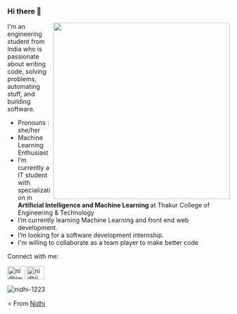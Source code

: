 ### Hi there 👋

[<img align="right" width="400" src="https://github-readme-stats.vercel.app/api?username=Nidhi-1223&show_icons=true"/>](https://github.com/Nidhi-1223)

I'm an engineering student from India who is passionate about writing code, solving problems, automating stuff, and building software.
- Pronouns : she/her
- Machine Learning Enthusiast
- I’m currently a IT student with specialization in <b> Artificial Intelligence and Machine Learning </b> at Thakur College of Engineering & Technology
- I’m currently learning Machine Learning and front end web development. 
- I’m looking for a software development internship. 
- I'm willing to collaborate as a team player to make better code

<p align="left">Connect with me:</p>
<p align="left">
<a href="https://www.linkedin.com/in/nidhi-worah-85550b212/" target="blank"><img align="center" src="https://raw.githubusercontent.com/rahuldkjain/github-profile-readme-generator/master/src/images/icons/Social/linked-in-alt.svg" alt="nidhiworah" height="30" width="40" /></a>
<a href="https://instagram.com/nidhii.___" target="blank"><img align="center" src="https://raw.githubusercontent.com/rahuldkjain/github-profile-readme-generator/master/src/images/icons/Social/instagram.svg" alt="nidhii.___" height="30" width="40" /></a>
</p>

<p align="left"> <img src="https://komarev.com/ghpvc/?username=nidhi-1223&label=Profile%20views&color=0e75b6&style=flat" alt="nidhi-1223" /> </p>

⭐️ From [Nidhi](https://github.com/Nidhi-1223)
